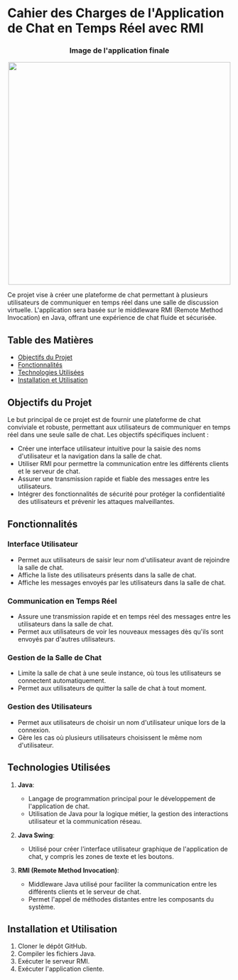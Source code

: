 # Cahier des Charges de l'Application de Chat en Temps Réel avec RMI

<div align="center">
   <h3>Image de l'application finale</h3>
   <img src="https://github.com/imossama/APPLICATION_DE_CHAT_EN_TEMPS_REEL_AVEC_JAVA_RMI/assets/119759894/42ce0764-04ea-4b3b-9ff6-f11b5eec67b0" width="500"/>
</div>

Ce projet vise à créer une plateforme de chat permettant à plusieurs utilisateurs de communiquer en temps réel dans une salle de discussion virtuelle. L'application sera basée sur le middleware RMI (Remote Method Invocation) en Java, offrant une expérience de chat fluide et sécurisée.

## Table des Matières
- [Objectifs du Projet](#objectifs)
- [Fonctionnalités](#fonctionnalités)
- [Technologies Utilisées](#technologies-utilisées)
- [Installation et Utilisation](#installation-et-utilisation)

## Objectifs du Projet <a name="objectifs"></a>

Le but principal de ce projet est de fournir une plateforme de chat conviviale et robuste, permettant aux utilisateurs de communiquer en temps réel dans une seule salle de chat. Les objectifs spécifiques incluent :

- Créer une interface utilisateur intuitive pour la saisie des noms d'utilisateur et la navigation dans la salle de chat.
- Utiliser RMI pour permettre la communication entre les différents clients et le serveur de chat.
- Assurer une transmission rapide et fiable des messages entre les utilisateurs.
- Intégrer des fonctionnalités de sécurité pour protéger la confidentialité des utilisateurs et prévenir les attaques malveillantes.

## Fonctionnalités <a name="fonctionnalités"></a>

### Interface Utilisateur

- Permet aux utilisateurs de saisir leur nom d'utilisateur avant de rejoindre la salle de chat.
- Affiche la liste des utilisateurs présents dans la salle de chat.
- Affiche les messages envoyés par les utilisateurs dans la salle de chat.

### Communication en Temps Réel

- Assure une transmission rapide et en temps réel des messages entre les utilisateurs dans la salle de chat.
- Permet aux utilisateurs de voir les nouveaux messages dès qu'ils sont envoyés par d'autres utilisateurs.

### Gestion de la Salle de Chat

- Limite la salle de chat à une seule instance, où tous les utilisateurs se connectent automatiquement.
- Permet aux utilisateurs de quitter la salle de chat à tout moment.

### Gestion des Utilisateurs

- Permet aux utilisateurs de choisir un nom d'utilisateur unique lors de la connexion.
- Gère les cas où plusieurs utilisateurs choisissent le même nom d'utilisateur.

## Technologies Utilisées <a name="technologies-utilisées"></a>

1. **Java**:
   - Langage de programmation principal pour le développement de l'application de chat.
   - Utilisation de Java pour la logique métier, la gestion des interactions utilisateur et la communication réseau.

2. **Java Swing**:
   - Utilisé pour créer l'interface utilisateur graphique de l'application de chat, y compris les zones de texte et les boutons.

3. **RMI (Remote Method Invocation)**:
   - Middleware Java utilisé pour faciliter la communication entre les différents clients et le serveur de chat.
   - Permet l'appel de méthodes distantes entre les composants du système.

## Installation et Utilisation <a name="installation-et-utilisation"></a>

1. Cloner le dépôt GitHub.
2. Compiler les fichiers Java.
3. Exécuter le serveur RMI.
4. Exécuter l'application cliente.
